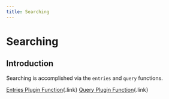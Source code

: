 ```yaml
---
title: Searching
---
```


# Searching

<div class="documentation__toc"></div>

## Introduction

Searching is accomplished via the `entries` and `query` functions.

[Entries Plugin Function](../front-end-development/entries){.link}
[Query Plugin Function](../front-end-development/query){.link}
